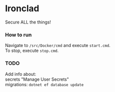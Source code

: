 # Ironclad #

Secure ALL the things!

### How to run

Navigate to ```/src/Docker/cmd``` and execute ```start.cmd```.  
To stop, execute ```stop.cmd```.


### TODO

Add info about:  
secrets "Manage User Secrets"  
migrations: ```dotnet ef database update```
